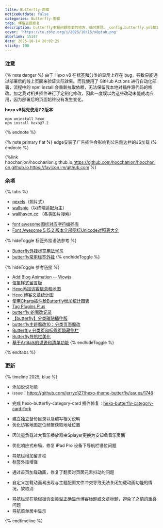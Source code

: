 ```yaml
---
title: Butterfly-雨蝶
noticeOutdate: false
categories: Butterfly-雨蝶
tags: 博客主题修复
description: butterfly主题问题修复的地方，临时置顶。_config.butterfly.yml都1k多代码行了，这也太长了...
cover: 'https://tu.zbhz.org/i/2025/10/15/x8ptab.png'
abbrlink: 15347
date: 2025-10-14 20:02:29
sticky: 100
---
```


### 注意

{% note danger %}
由于 Hexo v8 在标签和分类的显示上存在 bug，导致只能通过部署后的线上页面来验证实际效果。而我使用了 GitHub Actions 进行自动化部署，流程中的 npm install 会重新拉取依赖，无法保留我本地对插件源代码的修改。加之我对相关插件进行了定制化修改，因此一度误以为这些改动未能成功应用，因为部署后的页面始终没有发生变化。

**hexo v8优先使用7.2版本**

```shell
npm uninstall hexo
npm install hexo@7.2
```
{% endnote %}



{% note primary flat %}
edge安装了广告插件会影响到公告侧边栏的JS加载
{% endnote %}


{%link hoochanlon/hoochanlon.github.io,https://github.com/hoochanlon/hoochanlon.github.io,https://favicon.im/github.com %}


### 杂项

{% tabs %}
<!-- tab 壁纸 -->
* [pexels](https://www.pexels.com/zh-cn)（照片式）
* [wallspic](https://wallspic.com/)（以终端适配为主）
* [wallhaven.cc](https://wallhaven.cc/) （各类图片搜索）
<!-- endtab -->

<!-- tab awesome图标对应字符编码表 -->
* [font awesome图标对应字符编码表](https://www.cnblogs.com/ytkah/p/12605237.html)
* [Font Awesome 5.15.2 版本全部图标Unicode对照表大全](https://fa.uutool.cn/unicode/5.15.2/)
<!-- endtab -->

<!-- tab 标签外挂 -->
{% hideToggle 标签外挂语法参考 %}
* [Butterfly外挂标签用法学习](https://www.yooupi.site/posts/235523-d25a2ac1.html)
* [butterfly常用标签外挂](https://blog.pushihao.com/article/a2b56279.html)
{% endhideToggle %}
<!-- endtab -->

<!-- tab 参考链接 -->
{% hideToggle 参考链接 %}
* [Add Blog Animation -- Wowjs](https://akilar.top/posts/abab51cf)
* [信笺样式留言板](https://akilar.top/posts/e2d3c450/)
* [Hexo添加访客信息和地图](https://1477017264.github.io/posts/22511/)
* [Hexo 博客文章统计图](https://blog.eurkon.com/post/1213ef82.html)
* [使用Charts插件给Butterfly增加统计图表](https://blog.guole.fun/posts/18158/index.html)
* [Tag Plugins Plus](https://akilar.top/posts/615e2dec/)
* [butterfly 的魔改记录](https://qianxu.run/butterfly-custom/index.html)
* [【butterfly】分类磁贴插件版](https://ll.sc.cn/posts/ab72/)
* [butterfly主题魔改10：分类页面魔改](https://kukual.github.io/posts/a7bebfb0/index.html)
* [Butterffly 分类页和标签页隐藏侧栏](https://blog.eurkon.com/post/d498d8b1.html)
* [Butterfly导航栏美化](https://blog.june-pj.cn/posts/7bed0b4e/)
* [基于Artitalk的说说和清单功能](https://zhsher.cn/posts/33243/index.html)
{% endhideToggle %}
<!-- endtab -->

{% endtabs %}



### 更新

{% timeline 2025, blue %}
<!-- timeline 10.19 -->
* 添加说说功能
* issue：https://github.com/jerryc127/hexo-theme-butterfly/issues/1748
<!-- endtimeline -->
<!-- timeline 10.18 -->
* 完成 hexo-butterfly-category-card 插件修复：[hexo-butterfly-category-card-fork](https://github.com/hoochanlon/hexo-butterfly-category-card-fork)
<!-- endtimeline -->
<!-- timeline 10.15 -->
* 建立独立备份目录以及编写相关说明
* 优化访客地图定位频繁获取地址位置
<!-- endtimeline -->
<!-- timeline 10.16 -->
* 因流量负载过大音乐播放器由Splayer更换为安知鱼音乐页面
<!-- endtimeline -->
<!-- timeline 10.13 -->
* 优化响应式布局，修复 iPad Pro 设备下导航栏错位问题
<!-- endtimeline -->
<!-- timeline 10.11 -->
* 导航栏增加留言栏
* 标签外挂增强
<!-- endtimeline -->
<!-- timeline 10.10 -->
* 通过首页加载动画，修复了翻页时页面元素抖动的问题
<!-- endtimeline -->
<!-- timeline 10.9 -->
* 自定义加载动画易出现与主题配置文件冲突导致无法关闭加载动画功能的情况，故取消
<!-- endtimeline -->
<!-- timeline 10.8 -->
* 导航栏现在能根据页面类型正确显示博客标题或文章标题，避免了之前的重叠问题
* 导航菜单居中显示
<!-- endtimeline -->
{% endtimeline %}











